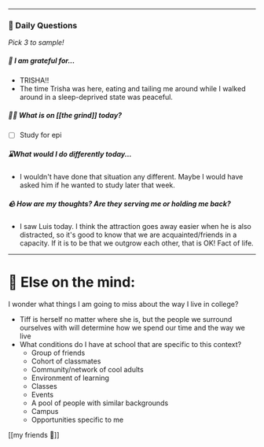 
---
###  📅 Daily Questions 
*Pick 3 to sample!*
##### 💌 I am grateful for...
- TRISHA!!
- The time Trisha was here, eating and tailing me around while I walked around in a sleep-deprived state was peaceful.  
##### 🤾‍♀️ What is on [[the grind]] today?
 - [ ]  Study for epi
##### ⌛What would I do differently today...
- I wouldn't have done that situation any different. Maybe I would have asked him if he wanted to study later that week.
##### 🪨 How are my thoughts? Are they serving me or holding me back?
- I saw Luis today. I think the attraction goes away easier when he is also distracted, so it's good to know that we are acquainted/friends in a capacity. If it is to be that we outgrow each other, that is OK! Fact of life.


---
# 📝 Else on the mind:
I wonder what things I am going to miss about the way I live in college?
- Tiff is herself no matter where she is, but the people we surround ourselves with will determine how we spend our time and the way we live
- What conditions do I have at school that are specific to this context?
	- Group of friends
	- Cohort of classmates
	- Community/network of cool adults
	- Environment of learning
	- Classes
	- Events
	- A pool of people with similar backgrounds
	- Campus
	- Opportunities specific to me

[[my friends 🩷]]